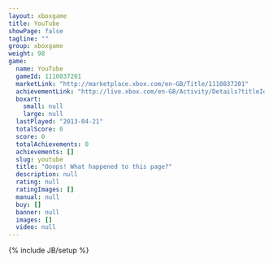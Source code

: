 ```yaml
---
layout: xboxgame
title: YouTube
showPage: false
tagline: ""
group: xboxgame
weight: 98
game: 
  name: YouTube
  gameId: 1110837201
  marketLink: "http://marketplace.xbox.com/en-GB/Title/1110837201"
  achievementLink: "http://live.xbox.com/en-GB/Activity/Details?titleId=1110837201"
  boxart: 
    small: null
    large: null
  lastPlayed: "2013-04-21"
  totalScore: 0
  score: 0
  totalAchievements: 0
  achievements: []
  slug: youtube
  title: "Ooops! What happened to this page?"
  description: null
  rating: null
  ratingImages: []
  manual: null
  buy: []
  banner: null
  images: []
  video: null
---
```

{% include JB/setup %}